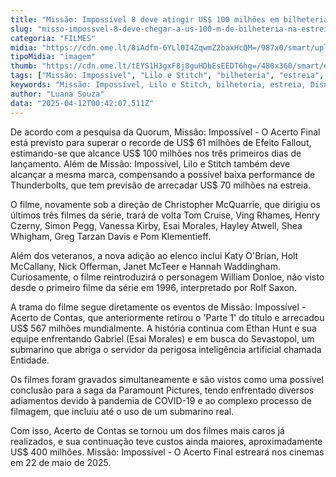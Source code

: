 ```yaml
---
title: "Missão: Impossível 8 deve atingir US$ 100 milhões em bilheteria na estreia"
slug: "misso-impossvel-8-deve-chegar-a-us-100-m-de-bilheteria-na-estreia"
categoria: "FILMES"
midia: "https://cdn.ome.lt/8iAdfm-6YLl0I4ZqwmZ2baxHcQM=/987x0/smart/uploads/conteudo/fotos/Design_sem_nome_-_2025-04-11T212317.192.png"
tipoMidia: "imagem"
thumb: "https://cdn.ome.lt/tEYS1H3gxF8j8guHDbEsEEDT6hg=/480x360/smart/extras/conteudos/Design_sem_nome_-_2025-04-11T212317.192.png"
tags: ["Missão: Impossível", "Lilo e Stitch", "bilheteria", "estreia", "Disney", "Thunderbolts", "Christopher McQuarrie", "Tom Cruise"]
keywords: "Missão: Impossível, Lilo e Stitch, bilheteria, estreia, Disney, Thunderbolts, Christopher McQuarrie, Tom Cruise"
author: "Luana Souza"
data: "2025-04-12T00:42:07.511Z"
---
```


De acordo com a pesquisa da Quorum, Missão: Impossível - O Acerto Final está previsto para superar o recorde de US$ 61 milhões de Efeito Fallout, estimando-se que alcance US$ 100 milhões nos três primeiros dias de lançamento. Além de Missão: Impossível, Lilo e Stitch também deve alcançar a mesma marca, compensando a possível baixa performance de Thunderbolts, que tem previsão de arrecadar US$ 70 milhões na estreia. 

O filme, novamente sob a direção de Christopher McQuarrie, que dirigiu os últimos três filmes da série, trará de volta Tom Cruise, Ving Rhames, Henry Czerny, Simon Pegg, Vanessa Kirby, Esai Morales, Hayley Atwell, Shea Whigham, Greg Tarzan Davis e Pom Klementieff. 

Além dos veteranos, a nova adição ao elenco inclui Katy O'Brian, Holt McCallany, Nick Offerman, Janet McTeer e Hannah Waddingham. Curiosamente, o filme reintroduzirá o personagem William Donloe, não visto desde o primeiro filme da série em 1996, interpretado por Rolf Saxon. 

A trama do filme segue diretamente os eventos de Missão: Impossível - Acerto de Contas, que anteriormente retirou o 'Parte 1' do título e arrecadou US$ 567 milhões mundialmente. A história continua com Ethan Hunt e sua equipe enfrentando Gabriel (Esai Morales) e em busca do Sevastopol, um submarino que abriga o servidor da perigosa inteligência artificial chamada Entidade. 

Os filmes foram gravados simultaneamente e são vistos como uma possível conclusão para a saga da Paramount Pictures, tendo enfrentado diversos adiamentos devido à pandemia de COVID-19 e ao complexo processo de filmagem, que incluiu até o uso de um submarino real. 

Com isso, Acerto de Contas se tornou um dos filmes mais caros já realizados, e sua continuação teve custos ainda maiores, aproximadamente US$ 400 milhões. Missão: Impossível - O Acerto Final estreará nos cinemas em 22 de maio de 2025.
